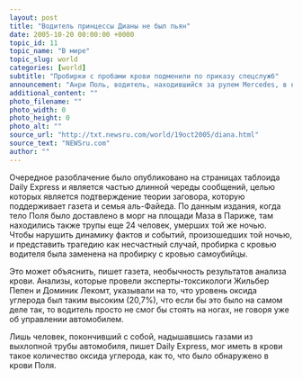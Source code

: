 ```yaml
---
layout: post
title: "Водитель принцессы Дианы не был пьян"
date: 2005-10-20 00:00:00 +0000
topic_id: 11
topic_name: "В мире"
topic_slug: world
categories: [world]
subtitle: "Пробирки с пробами крови подменили по приказу спецслужб"
announcement: "Анри Поль, водитель, находившийся за рулем Mercedes, в котором погибли Диана и Доди аль-Файед в туннеле Альма в Париже, не был пьян в ту трагическую ночь 31 августа 1997 года. Проведенный анализ крови показал высокий уровень алкоголя и оксида углерода в организме у шофера. Но эта проба крови принадлежала не Анри Полю, а некоему самоубийце: пробирки были подменены по приказу служб безопасности. Об этом пишет La Stampa (перевод на сайте Inopressa.ru)."
additional_content: ""
photo_filename: ""
photo_width: 0
photo_height: 0
photo_alt: ""
source_url: "http://txt.newsru.com/world/19oct2005/diana.html"
source_text: "NEWSru.com"
author: ""
---
```

Очередное разоблачение было опубликовано на страницах таблоида Daily Express и является частью длинной череды сообщений, целью которых является подтверждение теории заговора, которую поддерживает газета и семья аль-Файеда. По данным издания, когда тело Поля было доставлено в морг на площади Маза в Париже, там находились также трупы еще 24 человек, умерших той же ночью. Чтобы нарушить динамику фактов и событий, произошедших той ночью, и представить трагедию как несчастный случай, пробирка с кровью водителя была заменена на пробирку с кровью самоубийцы.

Это может объяснить, пишет газета, необычность результатов анализа крови. Анализы, которые провели эксперты-токсикологи Жильбер Пепен и Доминик Лекомт, указывали на то, что уровень оксида углерода был таким высоким (20,7%), что если бы это было на самом деле так, то водитель просто не смог бы стоять на ногах, не говоря уже об управлении автомобилем.

Лишь человек, покончивший с собой, надышавшись газами из выхлопной трубы автомобиля, пишет Daily Express, мог иметь в крови такое количество оксида углерода, как то, что было обнаружено в крови Поля.
